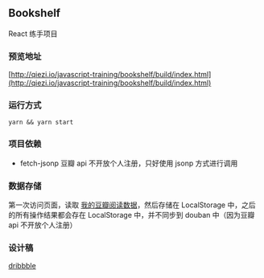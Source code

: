 ## Bookshelf

React 练手项目

### 预览地址
[http://qiezi.io/javascript-training/bookshelf/build/index.html](http://qiezi.io/javascript-training/bookshelf/build/index.html)

### 运行方式

`yarn && yarn start`

### 项目依赖

* fetch-jsonp 豆瓣 api 不开放个人注册，只好使用 jsonp 方式进行调用

### 数据存储
第一次访问页面，读取 [我的豆瓣阅读数据](https://book.douban.com/people/sqrtqiezi/)，然后存储在 LocalStorage 中，之后的所有操作结果都会存在 LocalStorage 中，并不同步到 douban 中（因为豆瓣 api 不开放个人注册）

### 设计稿
[dribbble](https://dribbble.com/shots/1222093-Bookshelf-e-books-UI/attachments/164086)